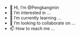 - 👋 Hi, I’m @Pengkangmin
- 👀 I’m interested in ...
- 🌱 I’m currently learning ...
- 💞️ I’m looking to collaborate on ...
- 📫 How to reach me ...

<!---
Pengkangmin/Pengkangmin is a ✨ special ✨ repository because its `README.md` (this file) appears on your GitHub profile.
You can click the Preview link to take a look at your changes.
--->
